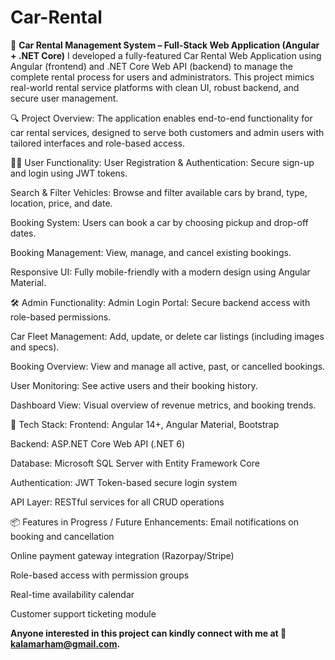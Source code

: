 # Car-Rental
🚗 **Car Rental Management System – Full-Stack Web Application (Angular + .NET Core)**
I developed a fully-featured Car Rental Web Application using Angular (frontend) and .NET Core Web API (backend) to manage the complete rental process for users and administrators. This project mimics real-world rental service platforms with clean UI, robust backend, and secure user management.

🔍 Project Overview:
The application enables end-to-end functionality for car rental services, designed to serve both customers and admin users with tailored interfaces and role-based access.

👨‍💻 User Functionality:
User Registration & Authentication: Secure sign-up and login using JWT tokens.

Search & Filter Vehicles: Browse and filter available cars by brand, type, location, price, and date.

Booking System: Users can book a car by choosing pickup and drop-off dates.

Booking Management: View, manage, and cancel existing bookings.

Responsive UI: Fully mobile-friendly with a modern design using Angular Material.

🛠️ Admin Functionality:
Admin Login Portal: Secure backend access with role-based permissions.

Car Fleet Management: Add, update, or delete car listings (including images and specs).

Booking Overview: View and manage all active, past, or cancelled bookings.

User Monitoring: See active users and their booking history.

Dashboard View: Visual overview of revenue metrics, and booking trends.

🧪 Tech Stack:
Frontend: Angular 14+, Angular Material, Bootstrap

Backend: ASP.NET Core Web API (.NET 6)

Database: Microsoft SQL Server with Entity Framework Core

Authentication: JWT Token-based secure login system

API Layer: RESTful services for all CRUD operations


📦 Features in Progress / Future Enhancements:
Email notifications on booking and cancellation

Online payment gateway integration (Razorpay/Stripe)

Role-based access with permission groups

Real-time availability calendar

Customer support ticketing module


**Anyone interested in this project can kindly connect with me at 📧 kalamarham@gmail.com.**
